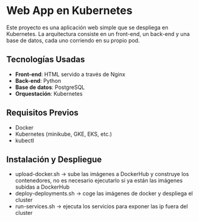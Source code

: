 # Web App en Kubernetes

Este proyecto es una aplicación web simple que se despliega en Kubernetes. La arquitectura consiste en un front-end, un back-end y una base de datos, cada uno corriendo en su propio pod.


## Tecnologías Usadas

- **Front-end**: HTML servido a través de Nginx
- **Back-end**: Python
- **Base de datos**: PostgreSQL
- **Orquestación**: Kubernetes

## Requisitos Previos

- Docker
- Kubernetes (minikube, GKE, EKS, etc.)
- kubectl

## Instalación y Despliegue
 - upload-docker.sh -> sube las imágenes a DockerHub y construye los contenedores, no es necesario ejecutarlo si ya están las imágenes subidas a DockerHub
 - deploy-deployments.sh -> coge las imágenes de docker y despliega el cluster
 - run-services.sh -> ejecuta los servicios para exponer las ip fuera del cluster


